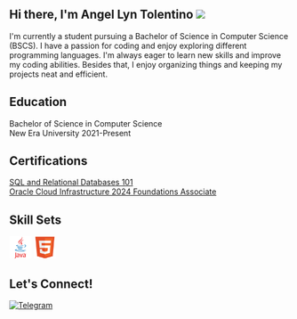 ## Hi there, I'm Angel Lyn Tolentino <img src="https://media.giphy.com/media/hvRJCLFzcasrR4ia7z/giphy.gif" width="30px"/>
I'm currently a student pursuing a Bachelor of Science in Computer Science (BSCS). I have a passion for coding and enjoy exploring different programming languages. I'm always eager to learn new skills and improve my coding abilities. Besides that, I enjoy organizing things and keeping my projects neat and efficient.

<h2>Education</h2>
Bachelor of Science in Computer Science
<br>New Era University 2021-Present

<h2>Certifications</h2>
<a href = https://courses.cognitiveclass.ai/certificates/f61d4ab913f149a78d1b51c86004c657>SQL and Relational Databases 101</a>
<br><a href = https://brm-certview.oracle.com/ords/certview/ecertificate?ssn=OC5419326&trackId=OCI2024FNDCFA&key=733d7acdcfdee96a46bfc36057a8c44b68f7b121>Oracle Cloud Infrastructure 2024 Foundations Associate</a>

<h2>Skill Sets</h2>
<div>
  <img src="https://github.com/devicons/devicon/blob/master/icons/java/java-original-wordmark.svg" title="Java" alt="Java" width="40" height="40"/>
  <img src="https://github.com/devicons/devicon/blob/master/icons/html5/html5-original.svg" title="HTML5" alt="HTML" width="40" height="40"/>
</div>

<h2>Let's Connect!</h2>
<div>
  <a href = https://t.me/xmeowoof>
    <img src="https://img.shields.io/badge/Telegram-blue?style=for-the-badge&logo=telegram&logoColor=white" alt="Telegram"/>
  </a>
</div>

